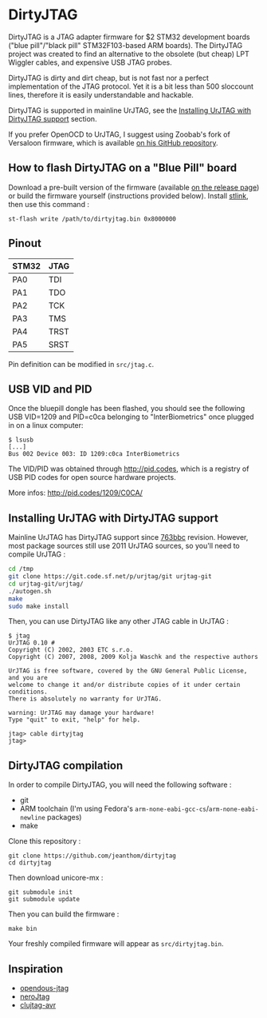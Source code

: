 # DirtyJTAG

DirtyJTAG is a JTAG adapter firmware for $2 STM32 development boards ("blue pill"/"black pill" STM32F103-based ARM boards). The DirtyJTAG project was created to find an alternative to the obsolete (but cheap) LPT Wiggler cables, and expensive USB JTAG probes.

DirtyJTAG is dirty and dirt cheap, but is not fast nor a perfect implementation of the JTAG protocol. Yet it is a bit less than 500 sloccount lines, therefore it is easily understandable and hackable.

DirtyJTAG is supported in mainline UrJTAG, see the [Installing UrJTAG with DirtyJTAG support](#installing-urjtag-with-dirtyjtag-support) section.

If you prefer OpenOCD to UrJTAG, I suggest using Zoobab's fork of Versaloon firmware, which is available [on his GitHub repository](https://github.com/zoobab/versaloon).

## How to flash DirtyJTAG on a "Blue Pill" board

Download a pre-built version of the firmware (available [on the release page](https://github.com/jeanthom/dirtyjtag/releases)) or build the firmware yourself (instructions provided below). Install [stlink](https://github.com/texane/stlink), then use this command :

```
st-flash write /path/to/dirtyjtag.bin 0x8000000
```

## Pinout

| STM32 | JTAG |
|-------|------|
| PA0   | TDI  |
| PA1   | TDO  |
| PA2   | TCK  |
| PA3   | TMS  |
| PA4   | TRST |
| PA5   | SRST |

Pin definition can be modified in `src/jtag.c`.

## USB VID and PID

Once the bluepill dongle has been flashed, you should see the following USB VID=1209
and PID=c0ca belonging to "InterBiometrics" once plugged in on a linux computer:

```
$ lsusb
[...]
Bus 002 Device 003: ID 1209:c0ca InterBiometrics
```

The VID/PID was obtained through http://pid.codes, which is a registry of USB
PID codes for open source hardware projects.

More infos: http://pid.codes/1209/C0CA/

## Installing UrJTAG with DirtyJTAG support

Mainline UrJTAG has DirtyJTAG support since [763bbc](https://sourceforge.net/p/urjtag/git/ci/763bbce1213f5759e2925773d0dd5f3b537368f6/tree/) revision. However, most package sources still use 2011 UrJTAG sources, so you'll need to compile UrJTAG :

```bash
cd /tmp
git clone https://git.code.sf.net/p/urjtag/git urjtag-git
cd urjtag-git/urjtag/
./autogen.sh
make
sudo make install
```

Then, you can use DirtyJTAG like any other JTAG cable in UrJTAG :

```text
$ jtag
UrJTAG 0.10 #
Copyright (C) 2002, 2003 ETC s.r.o.
Copyright (C) 2007, 2008, 2009 Kolja Waschk and the respective authors

UrJTAG is free software, covered by the GNU General Public License, and you are
welcome to change it and/or distribute copies of it under certain conditions.
There is absolutely no warranty for UrJTAG.

warning: UrJTAG may damage your hardware!
Type "quit" to exit, "help" for help.

jtag> cable dirtyjtag
jtag>
```

## DirtyJTAG compilation

In order to compile DirtyJTAG, you will need the following software :

 * git
 * ARM toolchain (I'm using Fedora's `arm-none-eabi-gcc-cs`/`arm-none-eabi-newline` packages)
 * make

Clone this repository :

```
git clone https://github.com/jeanthom/dirtyjtag
cd dirtyjtag
```

Then download unicore-mx :

```
git submodule init
git submodule update
```

Then you can build the firmware :

```
make bin
```

Your freshly compiled firmware will appear as `src/dirtyjtag.bin`.

## Inspiration

 * [opendous-jtag](https://github.com/vfonov/opendous-jtag)
 * [neroJtag](https://github.com/makestuff/neroJtag)
 * [clujtag-avr](https://github.com/ClusterM/clujtag-avr)
